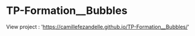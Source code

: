 # TP-Formation__Bubbles

View project : 'https://camillefezandelle.github.io/TP-Formation__Bubbles/'
